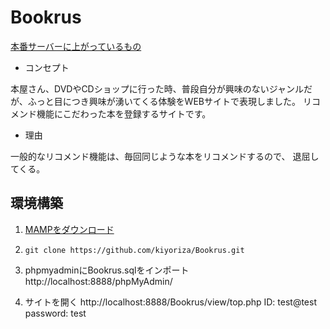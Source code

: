 # Bookrus
[本番サーバーに上がっているもの](https://nexseed.net/portfolio/Bookrus/top.php)

- コンセプト

本屋さん、DVDやCDショップに行った時、普段自分が興味のないジャンルだが、ふっと目につき興味が湧いてくる体験をWEBサイトで表現しました。
リコメンド機能にこだわった本を登録するサイトです。

- 理由

一般的なリコメンド機能は、毎回同じような本をリコメンドするので、 退屈してくる。


## 環境構築
1. [MAMPをダウンロード](https://www.mamp.info/en/downloads/)

1. `git clone https://github.com/kiyoriza/Bookrus.git`

1. phpmyadminにBookrus.sqlをインポート
  http://localhost:8888/phpMyAdmin/

1. サイトを開く 
  http://localhost:8888/Bookrus/view/top.php
  ID: test@test
  password: test
